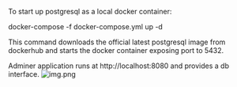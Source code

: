 
To start up postgresql as a local docker container:

docker-compose -f docker-compose.yml up -d

This command downloads the official latest postgresql image from dockerhub and
starts the docker container exposing port to 5432. 

Adminer application runs at http://localhost:8080 and provides a db interface.
![img.png](img.png)
